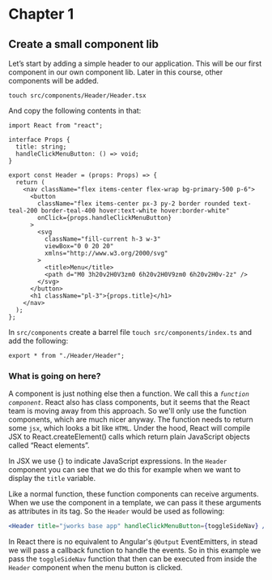 # Chapter 1

## Create a small component lib

Let’s start by adding a simple header to our application. This will be our first component in our own component lib.
Later in this course, other components will be added.

`touch src/components/Header/Header.tsx`

And copy the following contents in that:

```
import React from "react";

interface Props {
  title: string;
  handleClickMenuButton: () => void;
}

export const Header = (props: Props) => {
  return (
    <nav className="flex items-center flex-wrap bg-primary-500 p-6">
      <button
        className="flex items-center px-3 py-2 border rounded text-teal-200 border-teal-400 hover:text-white hover:border-white"
        onClick={props.handleClickMenuButton}
      >
        <svg
          className="fill-current h-3 w-3"
          viewBox="0 0 20 20"
          xmlns="http://www.w3.org/2000/svg"
        >
          <title>Menu</title>
          <path d="M0 3h20v2H0V3zm0 6h20v2H0V9zm0 6h20v2H0v-2z" />
        </svg>
      </button>
      <h1 className="pl-3">{props.title}</h1>
    </nav>
  );
};
```

In `src/components` create a barrel file `touch src/components/index.ts` and add the following:

```
export * from "./Header/Header";
```

### What is going on here?

A component is just nothing else then a function. We call this a *`function component`*.
React also has class components, but it seems that the React team is moving away from this approach.
So we'll only use the function components, which are much nicer anyway. 
The function needs to return some `jsx`, which looks a bit like `HTML`.
Under the hood, React will compile JSX to React.createElement() calls which return plain JavaScript objects called “React elements”.

In JSX we use {} to indicate JavaScript expressions. In the `Header` component you can see that we do this for
example when we want to display the `title` variable. 

Like a normal function, these function components can receive arguments. When we use the component in a template,
we can pass it these arguments as attributes in its tag. So the `Header` would be used as following: 
```jsx harmony
<Header title="jworks base app" handleClickMenuButton={toggleSideNav} />
```
In React there is no equivalent to Angular's `@Output` EventEmitters, in stead we will pass a callback function to handle the events. 
So in this example we pass the `toggleSideNav` function that then can be executed from inside the `Header` component when the menu button is clicked.
